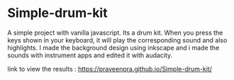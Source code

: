 # Simple-drum-kit
A simple project with vanilla javascript.
Its a drum kit. When you press the keys shown in your keyboard, it will play the corresponding sound and also highlights.
I made the background design using inkscape and i made the sounds with instrument apps and edited it with audacity.

link to view the results : https://praveenpra.github.io/Simple-drum-kit/
